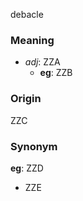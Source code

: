 debacle
### Meaning
+ _adj_: ZZA
	+ __eg__: ZZB

### Origin

ZZC

### Synonym

__eg__: ZZD

+ ZZE


